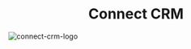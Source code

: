 <h1 align="center">Connect CRM</h1>
<img align="center" alt="connect-crm-logo" src="https://github.com/NayAungLin910/connect-crm/blob/master/public/default_images/connect_transparent.png" />
